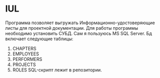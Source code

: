 # IUL
Программа позволяет выгружать Информационно-удостоверяющие листы для проектной документации.
Для работы программы необходимо установить СУБД. Сам я пользуюсь MS SQL Server. Бд включает следующие таблицы:
1. CHAPTERS
2. EMPLOYEES
3. PERFORMERS
4. PROJECTS
5. ROLES
SQL-скрипт лежит в репозитории.






